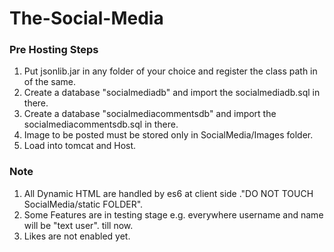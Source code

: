 # The-Social-Media
### Pre Hosting Steps
1. Put jsonlib.jar in any folder of your choice and register the class path in of the same.
2. Create a database "socialmediadb" and import the socialmediadb.sql in there.
3. Create a database "socialmediacommentsdb" and import the socialmediacommentsdb.sql in there.
4. Image to be posted must be stored only in SocialMedia/Images folder.
5. Load into tomcat and Host.

### Note
1. All Dynamic HTML are handled by es6 at client side ."DO NOT TOUCH SocialMedia/static FOLDER".
2. Some Features are in testing stage e.g. everywhere username and name will be "text user". till now.
3. Likes are not enabled yet.
